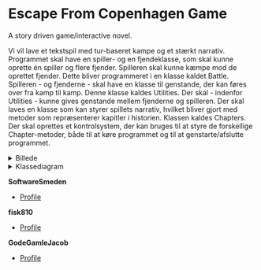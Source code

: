 # Escape From Copenhagen Game
A story driven game/interactive novel.


Vi vil lave et tekstspil med tur-baseret kampe og et stærkt narrativ. 
Programmet skal have en spiller- og en fjendeklasse, som skal kunne oprette én spiller og flere fjender.
Spilleren skal kunne kæmpe mod de oprettet fjender. Dette bliver programmeret i en klasse kaldet Battle.
Spilleren - og fjenderne - skal have en klasse til genstande, der kan føres over fra kamp til kamp. Denne klasse kaldes Utilities.
Der skal - indenfor Utilities - kunne gives genstande mellem fjenderne og spilleren.
Der skal laves en klasse som kan styrer spillets narrativ, hvilket bliver gjort med metoder som repræsenterer kapitler i historien. Klassen kaldes Chapters.
Der skal oprettes et kontrolsystem, der kan bruges til at styre de forskellige Chapter-metoder, både til at køre programmet og til at genstarte/afslutte programmet.


<details close>
<summary>Billede</summary>
<br>

![image](https://user-images.githubusercontent.com/89922905/137184061-9cbe0c9b-16e6-4798-9fa8-5a1a0f7689d9.png)
</details>

<details close>
<summary>Klassediagram</summary>
<br>

![image](https://user-images.githubusercontent.com/89967398/137308167-36e1e2ff-18cd-4507-bf82-e1c0d19ae613.png)
</details>

**SoftwareSmeden**
- [Profile](https://github.com/SoftwareSmeden "SoftwareSmeden")

**fisk810**
- [Profile](https://github.com/fisk810 "fisk810")

**GodeGamleJacob**
- [Profile](https://github.com/GodeGamleJacob "GodeGamleJacob")
